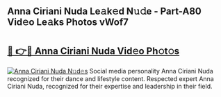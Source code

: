 ## Anna Ciriani Nuda Le𝚊k𝚎d N𝚞𝚍e - Part-A80 Vid𝚎o Le𝚊ks Photos vWof7

# <h2><a href="http://fbf4o7u.evod.top/?m=Anna+Ciriani+Nuda">🔗 👉🔴 Anna Ciriani Nuda Vid𝚎o Ph𝚘t𝚘s</a></h2>

[![Anna Ciriani Nuda N𝚞d𝚎s](https://i.imgur.com/8V9OHl7.gif)](http://fbf4o7u.evod.top/?m=Anna+Ciriani+Nuda)
Social media personality Anna Ciriani Nuda recognized for their dance and lifestyle content. Respected expert Anna Ciriani Nuda, recognized for their expertise and leadership in their field. 
